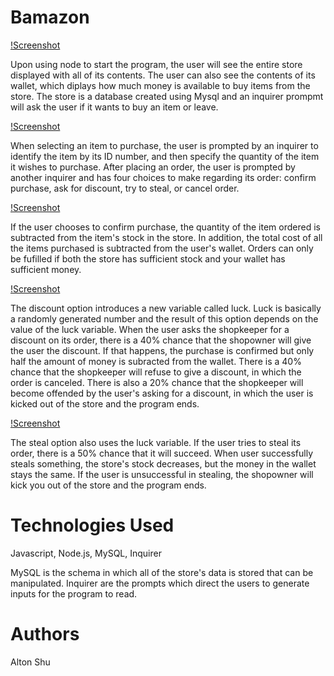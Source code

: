 # Bamazon
[!Screenshot](images/startup.png)

Upon using node to start the program, the user will see the entire store displayed with all of its contents. The user can also see the contents of its wallet, which diplays how much money is available to buy items from the store. The store is a database created using Mysql and an inquirer prompmt will ask the user if it wants to buy an item or leave.

[!Screenshot](images/checkout.png)

When selecting an item to purchase, the user is prompted by an inquirer to identify the item by its ID number, and then specify the quantity of the item it wishes to purchase. After placing an order, the user is prompted by another inquirer and has four choices to make regarding its order: confirm purchase, ask for discount, try to steal, or cancel order.

[!Screenshot](images/bought.png)

If the user chooses to confirm purchase, the quantity of the item ordered is subtracted from the item's stock in the store. In addition, the total cost of all the items purchased is subtracted from the user's wallet. Orders can only be fufilled if both the store has sufficient stock and your wallet has sufficient money.

[!Screenshot](images/discount.png)

The discount option introduces a new variable called luck. Luck is basically a randomly generated number and the result of this option depends on the value of the luck variable. When the user asks the shopkeeper for a discount on its order, there is a 40% chance that the shopowner will give the user the discount. If that happens, the purchase is confirmed but only half the amount of money is subracted from the wallet. There is a 40% chance that the shopkeeper will refuse to give a discount, in which the order is canceled. There is also a 20% chance that the shopkeeper will become offended by the user's asking for a discount, in which the user is kicked out of the store and the program ends. 

[!Screenshot](images/stolen.png)

The steal option also uses the luck variable. If the user tries to steal its order, there is a 50% chance that it will succeed. When user successfully steals something, the store's stock decreases, but the money in the wallet stays the same. If the user is unsuccessful in stealing, the shopowner will kick you out of the store and the program ends. 

# Technologies Used
Javascript, Node.js, MySQL, Inquirer

MySQL is the schema in which all of the store's data is stored that can be manipulated.
Inquirer are the prompts which direct the users to generate inputs for the program to read.

# Authors
Alton Shu


